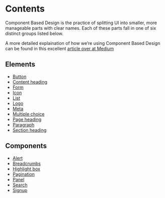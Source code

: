 <h1>Contents</h1>
<p>Component Based Design is the practice of splitting UI into smaller, more manageable parts with clear names. Each of these parts fall in one of six distinct groups listed below.</p>
<p>A more detailed explaination of how we’re using Component Based Design can be found in this excellent <a href="https://medium.com/@wereheavyweight/how-were-using-component-based-design-5f9e3176babb">article over at Medium</a></p>

  <h2>Elements</h2>
    <ul class="list list-bullet">
      <li><a href="elements/button">Button</a></li>
      <li><a href="elements/content-heading">Content heading</a></li>
      <li><a href="elements/form">Form</a></li>
      <li><a href="elements/icon">Icon</a></li>
      <li><a href="elements/list">List</a></li>
      <li><a href="elements/logo">Logo</a></li>
      <li><a href="elements/meta">Meta</a></li>
      <li><a href="elements/multiple-choice">Multiple choice</a></li>
      <li><a href="elements/page-heading">Page heading</a></li>
      <li><a href="elements/paragraph">Paragraph</a></li>
      <li><a href="elements/section-heading">Section heading</a></li>
    </ul>

  <h2>Components</h2>
    <ul class="list list-bullet">
      <li><a href="components/alert">Alert</a></li>
      <li><a href="components/breadcrumbs">Breadcrumbs</a></li>
      <li><a href="components/highlight-box">Highlight box</a></li>
      <li><a href="components/pagination">Pagination</a></li>
      <li><a href="components/panel">Panel</a></li>
      <li><a href="components/search">Search</a></li>
      <li><a href="components/signup">Signup</a></li>
    </ul>
